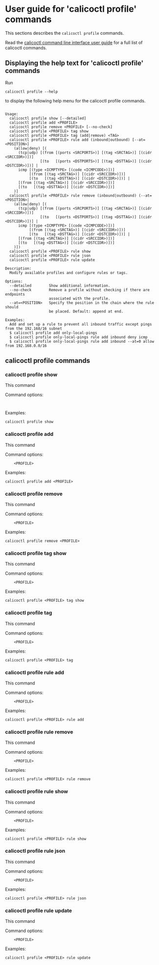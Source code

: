 
# User guide for 'calicoctl profile' commands

This sections describes the `calicoctl profile` commands.

Read the [calicoctl command line interface user guide](../calicoctl.md) for a full list of calicoctl commands.

## Displaying the help text for 'calicoctl profile' commands

Run

    calicoctl profile --help

to display the following help menu for the calicoctl profile commands.

```

Usage:
  calicoctl profile show [--detailed]
  calicoctl profile add <PROFILE>
  calicoctl profile remove <PROFILE> [--no-check]
  calicoctl profile <PROFILE> tag show
  calicoctl profile <PROFILE> tag (add|remove) <TAG>
  calicoctl profile <PROFILE> rule add (inbound|outbound) [--at=<POSITION>]
    (allow|deny) [(
      (tcp|udp) [(from [(ports <SRCPORTS>)] [(tag <SRCTAG>)] [(cidr <SRCCIDR>)])]
                [(to   [(ports <DSTPORTS>)] [(tag <DSTTAG>)] [(cidr <DSTCIDR>)])] |
      icmp [(type <ICMPTYPE> [(code <ICMPCODE>)])]
           [(from [(tag <SRCTAG>)] [(cidr <SRCCIDR>)])]
           [(to   [(tag <DSTTAG>)] [(cidr <DSTCIDR>)])] |
      [(from [(tag <SRCTAG>)] [(cidr <SRCCIDR>)])]
      [(to   [(tag <DSTTAG>)] [(cidr <DSTCIDR>)])]
    )]
  calicoctl profile <PROFILE> rule remove (inbound|outbound) (--at=<POSITION>|
    (allow|deny) [(
      (tcp|udp) [(from [(ports <SRCPORTS>)] [(tag <SRCTAG>)] [(cidr <SRCCIDR>)])]
                [(to   [(ports <DSTPORTS>)] [(tag <DSTTAG>)] [(cidr <DSTCIDR>)])] |
      icmp [(type <ICMPTYPE> [(code <ICMPCODE>)])]
           [(from [(tag <SRCTAG>)] [(cidr <SRCCIDR>)])]
           [(to   [(tag <DSTTAG>)] [(cidr <DSTCIDR>)])] |
      [(from [(tag <SRCTAG>)] [(cidr <SRCCIDR>)])]
      [(to   [(tag <DSTTAG>)] [(cidr <DSTCIDR>)])]
    )])
  calicoctl profile <PROFILE> rule show
  calicoctl profile <PROFILE> rule json
  calicoctl profile <PROFILE> rule update

Description:
  Modify available profiles and configure rules or tags.

Options:
  --detailed        Show additional information.
  --no-check        Remove a profile without checking if there are endpoints
                    associated with the profile.
  --at=<POSITION>   Specify the position in the chain where the rule should
                    be placed. Default: append at end.

Examples:
  Add and set up a rule to prevent all inbound traffic except pings from the 192.168/16 subnet
  $ calicoctl profile add only-local-pings
  $ calicoctl profile only-local-pings rule add inbound deny icmp
  $ calicoctl profile only-local-pings rule add inbound --at=0 allow from 192.168.0.0/16

```

## calicoctl profile commands


### calicoctl profile show 
This command


Command options:

```
    
```

Examples:

```
calicoctl profile show 
```

### calicoctl profile add <PROFILE>
This command


Command options:

```
    <PROFILE>
```

Examples:

```
calicoctl profile add <PROFILE>
```

### calicoctl profile remove <PROFILE> 
This command


Command options:

```
    <PROFILE>
```

Examples:

```
calicoctl profile remove <PROFILE> 
```

### calicoctl profile <PROFILE> tag show
This command


Command options:

```
    <PROFILE>
```

Examples:

```
calicoctl profile <PROFILE> tag show
```

### calicoctl profile <PROFILE> tag 
This command


Command options:

```
    <PROFILE>
```

Examples:

```
calicoctl profile <PROFILE> tag 
```

### calicoctl profile <PROFILE> rule add 
This command


Command options:

```
    <PROFILE>
```

Examples:

```
calicoctl profile <PROFILE> rule add 
```

### calicoctl profile <PROFILE> rule remove 
This command


Command options:

```
    <PROFILE>
```

Examples:

```
calicoctl profile <PROFILE> rule remove 
```

### calicoctl profile <PROFILE> rule show
This command


Command options:

```
    <PROFILE>
```

Examples:

```
calicoctl profile <PROFILE> rule show
```

### calicoctl profile <PROFILE> rule json
This command


Command options:

```
    <PROFILE>
```

Examples:

```
calicoctl profile <PROFILE> rule json
```

### calicoctl profile <PROFILE> rule update
This command


Command options:

```
    <PROFILE>
```

Examples:

```
calicoctl profile <PROFILE> rule update
```
